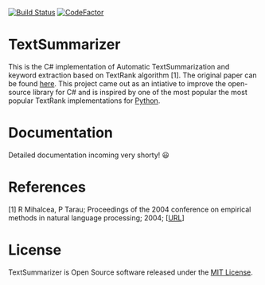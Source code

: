 [![Build Status](https://travis-ci.org/TextSummarize/TextSummarizer.svg?branch=master)](https://travis-ci.org/TextSummarize/TextSummarizer)
[![CodeFactor](https://www.codefactor.io/repository/github/textsummarize/textsummarizer/badge)](https://www.codefactor.io/repository/github/textsummarize/textsummarizer)

# TextSummarizer
This is the C# implementation of Automatic TextSummarization and keyword extraction based on TextRank algorithm [1]. The original paper can be found [here](https://web.eecs.umich.edu/~mihalcea/papers/mihalcea.emnlp04.pdf). This project came out as an intiative to improve the open-source library for C# and is inspired by one of the most popular the most popular TextRank implementations for [Python](https://github.com/davidadamojr/TextRank).

# Documentation
Detailed documentation incoming very shorty! :smiley:


# References
[1] R Mihalcea, P Tarau; Proceedings of the 2004 conference on empirical methods in natural language processing; 2004; [[URL](http://www.aclweb.org/anthology/W04-3200)] 


# License
TextSummarizer is Open Source software released under the
[MIT License](https://github.com/TextSummarize/TextSummarizer/blob/master/LICENSE).


